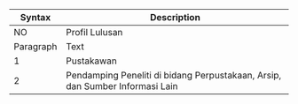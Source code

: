 | Syntax | Description |
| ----------- | ----------- |
| NO | Profil Lulusan | Deskripsi |
| Paragraph | Text |
| 1 | Pustakawan | Lulusan yang mampu mengelola Perpustakaan, Lembaga Arsip, Museum, maupun Lembaga Informasi dalam hal penelusuran sumber informasi, pengolahan sumber informasi, pelayanan, dan pengembangan lain secara profesional sesuai dengan keilmuan, keislaman, dan keindonesiaan |
| 2 | Pendamping Peneliti di bidang Perpustakaan, Arsip, dan Sumber Informasi Lain | Lulusan yang mampu mendampingi peneliti (atau secara mandiri) untuk menghasilkan penelitian-penelitian bidang ilmu perpustakaan dan informasi dengan berbagai pendekatan dan metode untuk pengembangan keilmuan, transformasi sosial, dan peningkatan daya saing bangsa |

